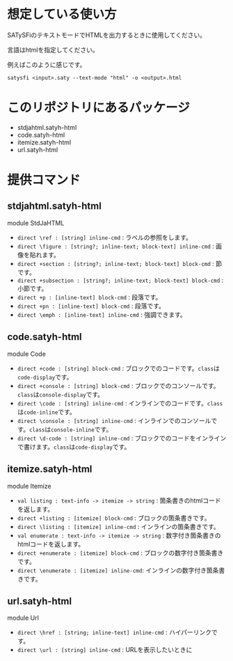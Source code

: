 # 想定している使い方

SATySFiのテキストモードでHTMLを出力するときに使用してください。

言語はhtmlを指定してください。

例えばこのように感じです。


```
satysfi <input>.saty --text-mode "html" -o <output>.html
```


# このリポジトリにあるパッケージ

- stdjahtml.satyh-html
- code.satyh-html
- itemize.satyh-html
- url.satyh-html

# 提供コマンド

## stdjahtml.satyh-html

module StdJaHTML

- `direct \ref : [string] inline-cmd` : ラベルの参照をします。
- `direct \figure : [string?; inline-text; block-text] inline-cmd` : 画像を貼れます。
- `direct +section : [string?; inline-text; block-text] block-cmd` : 節です。
- `direct +subsection : [string?; inline-text; block-text] block-cmd` : 小節です。
- `direct +p : [inline-text] block-cmd` : 段落です。
- `direct +pn : [inline-text] block-cmd` : 段落です。
- `direct \emph : [inline-text] inline-cmd` : 強調できます。

## code.satyh-html

module Code

- `direct +code : [string] block-cmd` : ブロックでのコードです。`class`は`code-display`です。
- `direct +console : [string] block-cmd` : ブロックでのコンソールです。`class`は`console-display`です。
- `direct \code : [string] inline-cmd` : インラインでのコードです。`class`は`code-inline`です。
- `direct \console : [string] inline-cmd` : インラインでのコンソールです。`class`は`console-inline`です。
- `direct \d-code : [string] inline-cmd` : ブロックでのコードをインラインで書けます。`class`は`code-display`です。

## itemize.satyh-html

module Itemize

- `val listing : text-info -> itemize -> string` : 箇条書きのhtmlコードを返します。
- `direct +listing : [itemize] block-cmd` : ブロックの箇条書きです。
- `direct \listing : [itemize] inline-cmd` : インラインの箇条書きです。
- `val enumerate : text-info -> itemize -> string` : 数字付き箇条書きのhtmlコードを返します。
- `direct +enumerate : [itemize] block-cmd` : ブロックの数字付き箇条書きです。
- `direct \enumerate : [itemize] inline-cmd`: インラインの数字付き箇条書きです。

## url.satyh-html

module Url 

- `direct \href : [string; inline-text] inline-cmd` : ハイパーリンクです。
- `direct \url : [string] inline-cmd` : URLを表示したいときに

